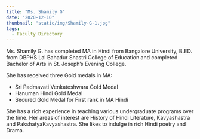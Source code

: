 ```yaml
---
title: "Ms. Shamily G"
date: "2020-12-10"
thumbnail: "static/img/Shamily-G-1.jpg"
tags:
  - Faculty Directory
---
```


Ms. Shamily G. has completed MA in Hindi from Bangalore University, B.ED. from DBPHS Lal Bahadur Shastri College of Education and completed Bachelor of Arts in St. Joseph’s Evening College.

She has received three Gold medals in MA:

- Sri Padmavati Venkateshwara Gold Medal
- Hanuman Hindi Gold Medal
- Secured Gold Medal for First rank in MA Hindi

She has a rich experience in teaching various undergraduate programs over the time. Her areas of interest are History of Hindi Literature, Kavyashastra and PakshatyaKavyashastra. She likes to indulge in rich Hindi poetry and Drama.
